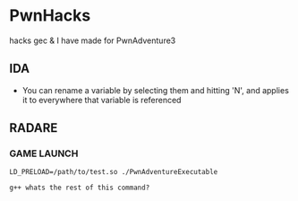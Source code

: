 # PwnHacks
hacks gec &amp; I have made for PwnAdventure3

## IDA
* You can rename a variable by selecting them and hitting 'N', and applies it to everywhere that variable is referenced

## RADARE

### GAME LAUNCH
`LD_PRELOAD=/path/to/test.so ./PwnAdventureExecutable`

`g++ whats the rest of this command?`


